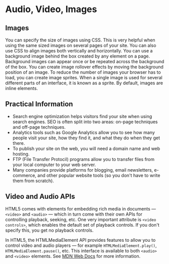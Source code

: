 # Audio, Video, Images

## Images
You can specify the size of images using CSS. This is very helpful when using the same sized images on several pages of your site. You can also use CSS to align images both vertically and horizontally. You can use a background image behind the box created by any element on a page. Background images can appear once or be repeated across the background of the box. You can create image rollover effects by moving the background position of an image. To reduce the number of images your browser has to load, you can create image sprites. When a single image is used for several different parts of an interface, it is known as a sprite. By default, images are inline elements. 

## Practical Information
 - Search engine optimization helps visitors find your site when using search engines. SEO is often split into two areas: on-page techniques and off-page techniques. 
 - Analytics tools such as Google Analytics allow you to see how many people visit your site, how they find it, and what they do when they get there. 
 - To publish your site on the web, you will need a domain name and web hosting. 
 - FTP (File Transfer Protocil) programs allow you to transfer files from your local computer to your web server.
 - Many companies provide platforms for blogging, email newsletters, e-commerce, and other popular website tools (so you don't have to write them from scratch). 

## Video and Audio APIs
HTML5 comes with elements for embedding rich media in documents — `<video>` and `<audio>` — which in turn come with their own APIs for controlling playback, seeking, etc. One very important attribute is `<video controls>`, which enables the default set of playback controls. If you don't specify this, you get no playback controls.

In HTML5, the HTMLMediaElement API provides features to allow you to control video and audio players — for example `HTMLMediaElement.play()`, `HTMLMediaElement.pause()`, etc. This interface is available to both `<audio>` and `<video>` elements. See [MDN Web Docs](https://developer.mozilla.org/en-US/docs/Learn/JavaScript/Client-side_web_APIs/Video_and_audio_APIs) for more information. 